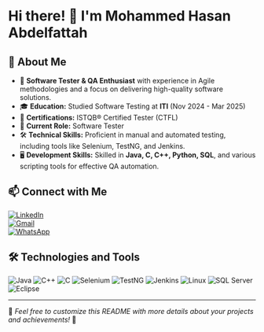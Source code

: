 # Hi there! 👋 I'm Mohammed Hasan Abdelfattah

## 📌 About Me
- 🔬 **Software Tester & QA Enthusiast** with experience in Agile methodologies and a focus on delivering high-quality software solutions.
- 🎓 **Education:** Studied Software Testing at **ITI** (Nov 2024 - Mar 2025)
- 📜 **Certifications:**  ISTQB® Certified Tester (CTFL)
- 💼 **Current Role:** Software Tester
- 🛠️ **Technical Skills:** Proficient in manual and automated testing, including tools like Selenium, TestNG, and Jenkins.
- 🖥 **Development Skills:** Skilled in **Java, C, C++, Python, SQL**, and various scripting tools for effective QA automation.

## 📫 Connect with Me
[![LinkedIn](https://img.shields.io/badge/LinkedIn-blue?logo=linkedin)](https://www.linkedin.com/in/your-profile/)  
[![Gmail](https://img.shields.io/badge/Gmail-red?logo=gmail)](mailto:your-email@gmail.com)  
[![WhatsApp](https://img.shields.io/badge/WhatsApp-green?logo=whatsapp)](https://wa.me/your-number)

## 🛠 Technologies and Tools
<p align="left">
  <img src="https://img.shields.io/badge/Java-007396?logo=java&logoColor=white" alt="Java" />
  <img src="https://img.shields.io/badge/C%2B%2B-00599C?logo=c%2B%2B&logoColor=white" alt="C++" />
  <img src="https://img.shields.io/badge/C-00599C?logo=c&logoColor=white" alt="C" />
  <img src="https://img.shields.io/badge/Selenium-43B02A?logo=selenium&logoColor=white" alt="Selenium" />
  <img src="https://img.shields.io/badge/TestNG-purple?logo=testng&logoColor=white" alt="TestNG" />
  <img src="https://img.shields.io/badge/Jenkins-D24939?logo=jenkins&logoColor=white" alt="Jenkins" />
  <img src="https://img.shields.io/badge/Linux-FCC624?logo=linux&logoColor=black" alt="Linux" />
  <img src="https://img.shields.io/badge/SQL%20Server-CC2927?logo=microsoft-sql-server&logoColor=white" alt="SQL Server" />
  <img src="https://img.shields.io/badge/Eclipse-2C2255?logo=eclipse-ide&logoColor=white" alt="Eclipse" />
</p>

---

📌 *Feel free to customize this README with more details about your projects and achievements!* 🚀

